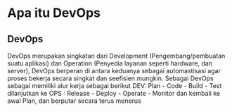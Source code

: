 # Apa itu DevOps 

## DevOps
DevOps merupakan singkatan dari Development (Pengembang/pembuatan suatu aplikasi) dan Operation (Penyedia layanan seperti hardware, dan server), DevOps berperan di antara keduanya sebagai automastisasi agar proses bekerja secara singkat dan seefisien mungkin.
Sebagai DevOps sebagai memiliki alur kerja sebagai berikut DEV: Plan - Code - Build - Test dilanjutkan ke OPS : Release - Deploy - Operate - Monitor dan kembali ke awal Plan, dan berputar secara terus menerus
